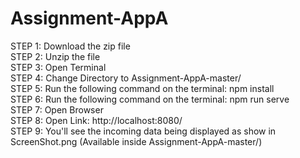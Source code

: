 # Assignment-AppA
STEP 1: Download the zip file
<br />
STEP 2: Unzip the file
<br />
STEP 3: Open Terminal
<br />
STEP 4: Change Directory to Assignment-AppA-master/
<br />
STEP 5: Run the following command on the terminal: npm install
<br />
STEP 6: Run the following command on the terminal: npm run serve
<br />
STEP 7: Open Browser
<br />
STEP 8: Open Link: http://localhost:8080/
<br />
STEP 9: You'll see the incoming data being displayed as show in ScreenShot.png (Available inside Assignment-AppA-master/)
<br />
